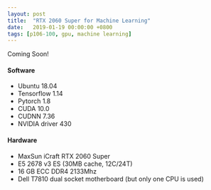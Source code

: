 ```yaml
---
layout: post
title:  "RTX 2060 Super for Machine Learning"
date:   2019-01-19 00:00:00 +0800
tags: [p106-100, gpu, machine learning]
---
```



Coming Soon!



      

#### Software
*	Ubuntu 18.04
*	Tensorflow 1.14
*   Pytorch 1.8
*	CUDA 10.0
*	CUDNN 7.36
*	NVIDIA driver 430

#### Hardware
*	MaxSun iCraft RTX 2060 Super
*	E5 2678 v3 ES (30MB cache, 12C/24T)
*	16 GB ECC DDR4 2133Mhz
*	Dell T7810 dual socket motherboard (but only one CPU is used)



